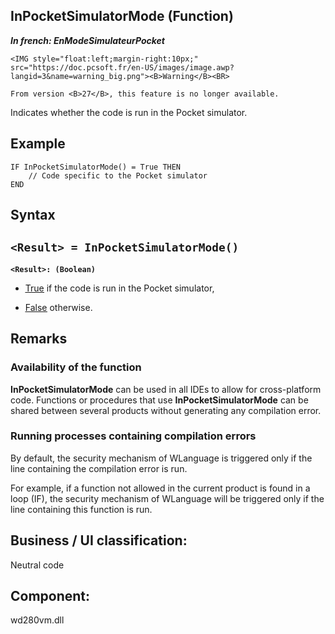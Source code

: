 


## InPocketSimulatorMode (Function)

***In french: EnModeSimulateurPocket***

<DIV class="specObsolete">
	<IMG style="float:left;margin-right:10px;" src="https://doc.pcsoft.fr/en-US/images/image.awp?langid=3&name=warning_big.png"><B>Warning</B><BR>
	From version <B>27</B>, this feature is no longer available.
</DIV><a name="XUse"></a>
<a name="Use"></a>
<a name="description"></a>
Indicates whether the code is run in the Pocket simulator.


<a name="Example1"></a>
<a name="sample_code"></a>

## Example


```wl
IF InPocketSimulatorMode() = True THEN
	// Code specific to the Pocket simulator
END
```

<a name="XSYNTAX"></a>

## Syntax
<a name="SYNTAX1"></a>

`<Result> = InPocketSimulatorMode()`
---

**`<Result>: (Boolean)`**



- <u><u><u><u>True</u></u></u></u> if the code is run in the Pocket simulator, 

- <u><u><u><u>False</u></u></u></u> otherwise.







## Remarks


### Availability of the function
<a name="availability_the_function_ELTPARAGRAPHE000212"></a>

**InPocketSimulatorMode** can be used in all IDEs to allow for cross-platform code. Functions or procedures that use **InPocketSimulatorMode** can be shared between several products without generating any compilation error.


### Running processes containing compilation errors
<a name="running_processes_containing_compilation_errors_ELTPARAGRAPHE000226"></a>

By default, the security mechanism of WLanguage is triggered only if the line containing the compilation error is run.

For example, if a function not allowed in the current product is found in a loop (IF), the security mechanism of WLanguage will be triggered only if the line containing this function is run.

<a name="XComponent"></a>

## Business / UI classification:
Neutral code
## Component:
wd280vm.dll
